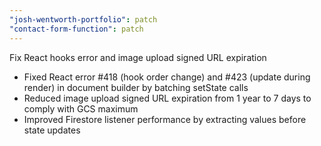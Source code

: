 ```yaml
---
"josh-wentworth-portfolio": patch
"contact-form-function": patch
---
```


Fix React hooks error and image upload signed URL expiration

- Fixed React error #418 (hook order change) and #423 (update during render) in document builder by batching setState calls
- Reduced image upload signed URL expiration from 1 year to 7 days to comply with GCS maximum
- Improved Firestore listener performance by extracting values before state updates
